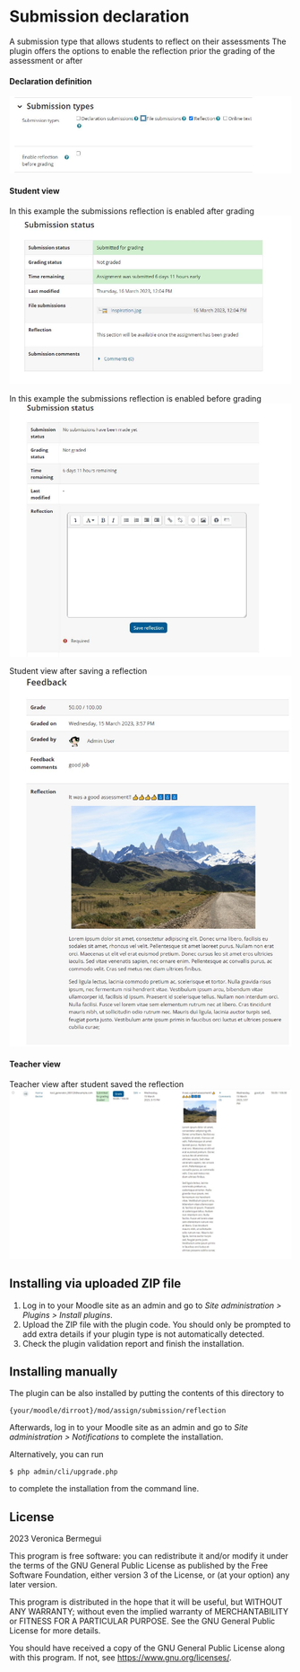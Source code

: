 # Submission declaration #

A submission type that allows students to reflect on their assessments
The plugin offers the options to enable the reflection prior the grading of the assessment
or after


#### Declaration definition ####
![](/screenshots/assignsetting.JPG)


#### Student view ####
In this example the submissions reflection is enabled after grading
![](/screenshots/assignaftergradingstudentview.JPG)

In this example the submissions reflection is enabled before grading
![](/screenshots/assignbeforegradingstudentview.JPG)

Student view after saving a reflection
![](/screenshots/reflectionsubmittedstudentview.jpg)

#### Teacher view ####

Teacher view after student saved the reflection
![](/screenshots/reflectionsubmittedteacherview.jpg)

## Installing via uploaded ZIP file ##

1. Log in to your Moodle site as an admin and go to _Site administration >
   Plugins > Install plugins_.
2. Upload the ZIP file with the plugin code. You should only be prompted to add
   extra details if your plugin type is not automatically detected.
3. Check the plugin validation report and finish the installation.

## Installing manually ##

The plugin can be also installed by putting the contents of this directory to

    {your/moodle/dirroot}/mod/assign/submission/reflection

Afterwards, log in to your Moodle site as an admin and go to _Site administration >
Notifications_ to complete the installation.

Alternatively, you can run

    $ php admin/cli/upgrade.php

to complete the installation from the command line.

## License ##

2023 Veronica Bermegui

This program is free software: you can redistribute it and/or modify it under
the terms of the GNU General Public License as published by the Free Software
Foundation, either version 3 of the License, or (at your option) any later
version.

This program is distributed in the hope that it will be useful, but WITHOUT ANY
WARRANTY; without even the implied warranty of MERCHANTABILITY or FITNESS FOR A
PARTICULAR PURPOSE.  See the GNU General Public License for more details.

You should have received a copy of the GNU General Public License along with
this program.  If not, see <https://www.gnu.org/licenses/>.
